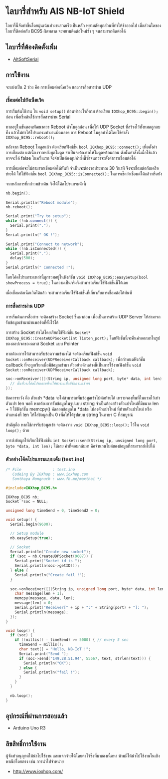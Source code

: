 # ไลบารี่สำหรับ AIS NB-IoT Shield

ไลบารี่นี้จัดทำขึ้นโดยมุ่นเน้นทำงานรวดเร็วเป็นหลัก พยามตัดทุกส่วนที่ทำให้ช้าออกไป เมื่อส่วนใดของไลบารี่ติดต่อกับ BC95 ผิดพลาด จะพยามติดต่อใหม่ซ้ำ ๆ จนสามารถติดต่อได้

## ไลบารี่ที่ต้องติดตั้งเพิ่ม

* [AltSoftSerial](https://github.com/PaulStoffregen/AltSoftSerial)

## การใช้งาน

จะแบ่งเป็น 2 ช่วง คือ การเชื่อมต่อเน็คเวิค และการสื่อสารผ่าน UDP

### เชื่อมต่อไปยังเน็ตเวิค

การเริ่มต้นใช้งาน ใน `void setup()` ก่อนทำอะไรก็ตาม ต้องเรียก `IOXhop_BC95::begin();` ก่อน เพื่อเริ่มต้นใช้การสื่อสารผ่าน Serial

หากอยู่ในขั้นตอนพัฒนาควร Reboot ตัวโมดูลก่อน เพื่อให้ UDP Socket ที่สร้างไว้ทั้งหมดถูกลบทิ้ง แล้วไม่ทำให้โปรแกรมทำงานผิดพลาด การ Reboot โมดูลทำได้โดยใช้คำสั่ง `IOXhop_BC95::reboot();`

หลังจาก Reboot โมดูลแล้ว ต้องเรียกฟังก์ชั่น `bool IOXhop_BC95::connect();` เพื่อตั้งค่าการเชื่อมต่อ แต่เนื่องจากหลังบูตโมดูล จำเป็นจะต้องรอให้โมดูลพร้อมก่อน ดังนั้นคำสั่งนี้เมื่อใช้แล้วอาจจะได้ false ในครั้งแรก จึงจำเป็นต้องลูปคำสั่งนี้ซ้ำจนกว่าจะตั้งค่าการเชื่อมต่อได้

การเชื่อมต่อจะไม่สามารถเชื่อมต่อได้ทันที จำเป็นจะต้องรอประมาณ 30 วินาที จึงจะเชื่อมต่อกับเครือข่ายได้ ให้ใช้ฟังก์ชั่น `bool IOXhop_BC95::isConnected();` ในการเช็คว่าเชื่อมต่ได้แล้วหรือยัง

จากหลักการที่กล่าวมข้างต้น จึงได้โค้ดโปรแกรมดังนี้

```c++
nb.begin();
  
Serial.println("Reboot module");
nb.reboot();

Serial.print("Try to setup");
while (!nb.connect()) {
  Serial.print(".");
}
Serial.println(" OK !");
   
Serial.print("Connect to network");
while (!nb.isConnected()) {
  Serial.print(".");
  delay(500);
}
Serial.println(" Connected !");
```

โดยโค้ดโปรแกรมเหล่านี้ถูกรวมอยู่ในฟังก์ชั่น `void IOXhop_BC95::easySetup(bool showProcess = true);` ในความเป็นจริงจึงสามารถเรียกใช้ฟังก์ชั่นนี้ได้เลย

เมื่อเชื่อมต่อเน็ตเวิคได้แล้ว จะสามารถเรียกใช้ฟังก์ชั่นที่เกี่ยวกับการเชื่อมต่อได้ทันที

### การสื่อสารผ่าน UDP

การเริ่มต้นการสื่อสาร จะต้องสร้าง Socket ขึ้นมาก่อน เพื่อเป็นการสร้าง UDP Server ให้สามารถรับข้อมูลเข้ามาผ่านพอร์ตที่ตั้งไว้ได้

การสร้าง Socket ทำได้โดยเรียกใช้ฟังก์ชั่น `Socket* IOXhop_BC95::CreateUDPSocket(int listen_port);` โดยฟังชั่นนี้จะคืนค่าออกมาในรูปของออปเจคของคลาส Socket แบบ Pointer

หากต้องการให้สามารถรับข้อความเข้ามาได้ จะต้องเรียกฟังก์ชั่น `void Socket::onReceiver(UDPReceiverCallback callback);` เพื่อกำหนดฟังก์ชั่น callback ที่จะถูกเรียกเมื่อมีข้อมูลเข้ามา ตัวอย่างด้านล่างนี้เป็นการใช้งานฟังก์ชั่น `void Socket::onReceiver(UDPReceiverCallback callback);`

```c++
soc->onReceiver([](String ip, unsigned long port, byte* data, int len) {
  // พื้นที่วางโค้ดโปรแกรมที่จะให้ทำงานเมื่อมีข้อความเข้ามา
});
```

ข้อควรระวัง คือ ตัวแปร \*data จะไม่สามารถเพิ่มข้อมูลเข้าไปต่อท้ายได้ เพราะจองพื้นที่ในแรมไว้เท่าตัวแปร len พอดี หากต้องการรับข้อมูลในรูปแบบ string จำเป็นต้องสร้างตัวแปรใหม่ที่มีขนาด len + 1 ใช้ฟังก์ชั่น memcpy() คัดลอกข้อมูลใน \*data ไปลงตัวแปรใหม่ ที่ท้ายตัวแปรใหม่ หรือตำแหน่งที่ len ให้ใส่ข้อมูลเป็น 0 เพื่อให้ได้รูปแบบ string ในภาษา C ที่สมบูรณ์

สำคัญคือ หากใช้การรับข้อมูลเข้า จะต้องวาง `void IOXhop_BC95::loop();` ไว้ใน `void loop();` ด้วย

การส่งข้อมูลให้เรียกใช้ฟังก์ชั่น `int Socket::send(String ip, unsigned long port, byte *data, int len);` ได้เลย ค่าที่ตอบกลับมา คือจำนวนไบต์ของข้อมูลที่สามารถส่งไปได้

### ตัวอย่างโค้ดโปรแกรมแบบเต็ม (test.ino)

```c++
/* File              : test.ino
   Codeing By IOXhop : www.ioxhop.com
   Sonthaya Nongnuch : www.fb.me/maxthai */

#include<IOXhop_BC95.h>

IOXhop_BC95 nb;
Socket *soc = NULL;

unsigned long timeSend = 0, timeSend2 = 0;

void setup() {
  Serial.begin(9600);

  // Setup module
  nb.easySetup(true);

  // Socket
  Serial.println("Create new socket");
  if (soc = nb.CreateUDPSocket(9687)) {
    Serial.print("Socket id is ");
    Serial.println(soc->getID());
  } else {
    Serial.println("Create fail !");
  }
  
  soc->onReceiver([](String ip, unsigned long port, byte* data, int len) {
    char message[len + 1];
    memcpy(message, data, len);
    message[len] = 0;
    Serial.print("Receiver[" + ip + ":" + String(port) + "]: ");
    Serial.println(message);
  });
}

void loop() {
  if (soc) {
    if ((millis() - timeSend) >= 5000) { // every 5 sec
      timeSend = millis();
      char text[] = "Hello, NB-IoT !";
      Serial.print("Send ");
      if (soc->send("149.28.51.94", 55567, text, strlen(text))) {
        Serial.println("OK");
      } else {
        Serial.println("fail !");
      }
    }
  }
  
  nb.loop();
}
```

## อุปกรณ์ที่ผ่านการสอบแล้ว

 * Arduino Uno R3
 
 ## ลิขสิทธิ์การใช้งาน

ผู้จัดทำอนุญาตให้นำไปใช้งาน และแจกจ่ายได้โดยคงไว้ซึ่งที่มาของเนื้อหา ห้ามมีให้นำไปใช้งานในเชิงพาณีย์โดยตรง เช่น การนำไปจำหน่าย

 * http://www.ioxhop.com/
